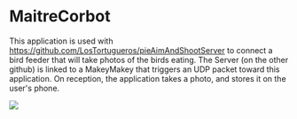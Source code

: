 MaitreCorbot
============
This application is used with https://github.com/LosTortugueros/pieAimAndShootServer to connect a bird feeder that will take photos of the birds eating.
The Server (on the other github) is linked to a MakeyMakey that triggers an UDP packet toward this application. On reception, the application takes a photo, 
and stores it on the user's phone.

![](https://c1.staticflickr.com/3/2724/4416219525_eebf385a7d_z.jpg?zz=1)

